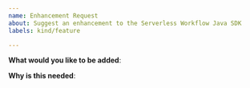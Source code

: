 ```yaml
---
name: Enhancement Request
about: Suggest an enhancement to the Serverless Workflow Java SDK
labels: kind/feature

---
```


**What would you like to be added**:

**Why is this needed**: